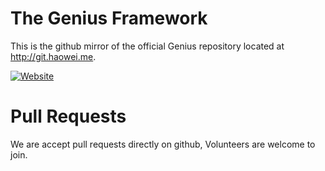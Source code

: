 The Genius Framework
===================

This is the github mirror of the official Genius repository located at
http://git.haowei.me.

[![Website](http://img1.static.haowei.me/img/logo.big.png)](http://genius.haowei.me)

Pull Requests
=============
We are accept pull requests directly on github, Volunteers are welcome to join.

